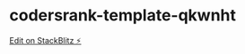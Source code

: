 # codersrank-template-qkwnht

[Edit on StackBlitz ⚡️](https://stackblitz.com/edit/codersrank-template-qkwnht)